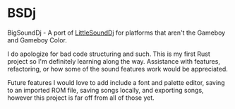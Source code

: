 # BSDj
BigSoundDj - A port of [LittleSoundDj](https://www.littlesounddj.com/lsd/index.php) for platforms that aren't the Gameboy and Gameboy Color.

I do apologize for bad code structuring and such. This is my first Rust project so I'm definitely learning along the way.
Assistance with features, refactoring, or how some of the sound features work would be appreciated.

Future features I would love to add include a font and palette editor, saving to an imported ROM file, saving songs locally, and exporting songs, however this project is far off from all of those yet.
